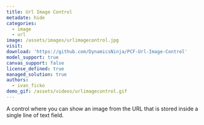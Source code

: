 ```yaml
---
title: Url Image Control
metadate: hide
categories:
  - image
  - url
image: /assets/images/urlimagecontrol.jpg
visit: 
download: 'https://github.com/DynamicsNinja/PCF-Url-Image-Control'
model_support: true
canvas_support: false
license_defined: true
managed_solution: true
authors:
  - ivan_ficko
demo_gif: /assets/videos/urlimagecontrol.gif
---
```

A control where you can show an image from the URL that is stored inside a single line of text field.
